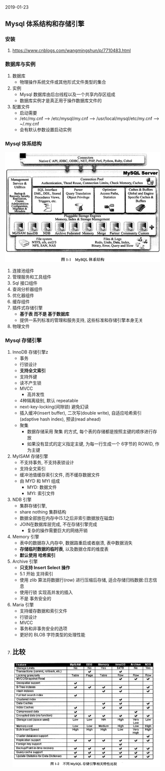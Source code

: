 2019-01-23

## Mysql 体系结构和存储引擎

### 安装
1. https://www.cnblogs.com/wangmingshun/p/7710483.html

### 数据库与实例
1. 数据库
    - 物理操作系统文件或其他形式文件类型的集合
2. 实例
    - Mysql 数据库由后台线程以及一个共享内存区组成
    - 数据库实例才是真正用于操作数据库文件的
3. 配置文件
    - 启动需要
    - /etc/my.cnf --> /etc/mysql/my.cnf --> /usr/local/mysql/etc/my.cnf --> ~/.my.cnf
    - 会有默认参数设置启动实例   
    
### Mysql 体系结构
![](1.jpg)

1. 连接池组件
2. 管理服务和工具组件
3. Sql 接口组件
4. 查询分析器组件
5. 优化器组件
6. 缓存组件
7. 插件式存储引擎
    - **基于表 而不是 基于数据库**
    - 提供一系列标准的管理和服务支持, 这些标准和存储引擎本身无关
8. 物理文件 

### Mysql 存储引擎
1. InnoDB 存储引擎z
    - 事务
    - 行锁设计
    - **支持全文索引**
    - 支持外键
    - 读不产生锁
    - MVCC
        - 高并发性
    - 4种隔离级别, 默认 repeatable
    - next-key-locking(间隙锁) 避免幻读
    - 插入缓冲(insert buffer), 二次写(double write), 自适应哈希索引(adaptive hash index), 预读(read ahead)
    - 聚集
        - 数据存储采用 聚集 的方式, 每个表的存储都是按照主键的顺序进行存放
        - 如果没有显式的定义指定主键,  为每一行生成一个 6字节的 ROWID, 作为主键
2. MyISAM 存储引擎
    - 不支持事务, 不支持表锁设计
    - 支持全文索引
    - 缓冲池值缓存索引文件, 而不缓存数据文件
    - 由 MYD 和 MYI 组成
        - MYD: 数据文件
        - MYI: 索引文件
3. NDB 引擎
    - 集群存储引擎, 
    - share nothing 集群结构
    - 数据全部放在内存中(5.1之后非索引数据放在磁盘)
    - JOIN在数据库层完成, 不在存储引擎完成
        - 复杂的操作需要巨大的网络开销
4. Memory 引擎
    - 表中的数据存入内存中, 数据路重启或者崩溃, 表中数据消失
    - **存储临时数据的临时表**, 以及数据仓库的维度表
    - **默认使用 哈希索引**
5. Archive 引擎
    - **只支持 Insert Select 操作**
    - 5.1 开始 支持索引
    - 使用 zlib 算法将数据行(row) 进行压缩后存储, 适合存储归档数据:日志信息
    - 使用行锁 实现高并发的插入
    - 不是 事务安全的
6. Maria 引擎
    - 支持缓存数据和索引文件
    - 行锁设计
    - MVCC
    - 事务和非事务安全的选项
    - 更好的 BLOB 字符类型的处理性能
7. 比较
    - 
    ![](2.jpg)
    
    
